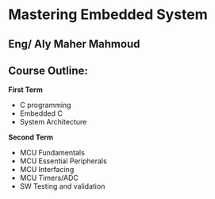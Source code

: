 

# Mastering Embedded System

## Eng/ Aly Maher Mahmoud

## Course Outline:

**First Term**

 - C programming
 - Embedded C
 - System Architecture
 

 **Second Term**
 

 - MCU Fundamentals
 - MCU Essential Peripherals
 - MCU Interfacing
 - MCU Timers/ADC
 - SW Testing and validation



